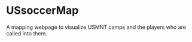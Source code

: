 # USsoccerMap
A mapping webpage to visualize USMNT camps and the players who are called into them. 
